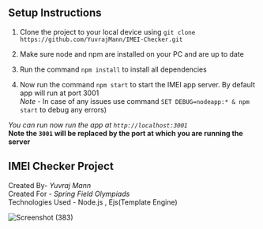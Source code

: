 ## Setup Instructions

 1. Clone the project to your local device using `git clone https://github.com/YuvrajMann/IMEI-Checker.git`
 
 2. Make sure node and npm are installed on your PC and are up to date
  
  3. Run the command `npm install` to install all dependencies
4. Now run the command `npm start` to start the IMEI app server. By default app will run at port 3001<br/>
 *Note* - In case of any issues use command `SET DEBUG=nodeapp:* & npm start` to debug any errors)

*You can run now run the app at `http://localhost:3001`*<br/>
**Note the `3001` will be replaced by the port at which you are running the server**

## IMEI Checker Project

Created By- *Yuvraj Mann*<br/>
Created For - *Spring Field Olympiads*<br/>
Technologies Used - Node.js , Ejs(Template Engine)

![Screenshot (383)](https://user-images.githubusercontent.com/66714991/121813168-72e28b00-cc88-11eb-91a9-ef7d7042e6ff.png)

